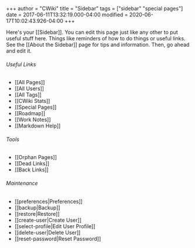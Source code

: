 +++
author = "CWiki"
title = "Sidebar"
tags = ["sidebar" "special pages"]
date = 2017-06-11T13:32:19.000-04:00
modified = 2020-06-17T10:02:43.926-04:00
+++

Here's your [[Sidebar]]. You can edit this page just like any other to put useful stuff here. Things like reminders of how to do things or useful links. See the [[About the Sidebar]] page for tips and information. Then, go ahead and edit it.

###### Useful Links ######

* [[All Pages]]
* [[All Users]]
* [[All Tags]]
* [[CWiki Stats]]
* [[Special Pages]]
* [[Roadmap]]
* [[Work Notes]]
* [[Markdown Help]]

###### Tools ######

* [[Orphan Pages]]
* [[Dead Links]]
* [[Back Links]]

###### Maintenance ######

* [[preferences|Preferences]]
* [[backup|Backup]]
* [[restore|Restore]]
* [[create-user|Create User]]
* [[select-profile|Edit User Profile]]
* [[delete-user|Delete User]]
* [[reset-password|Reset Password]]